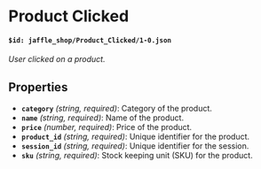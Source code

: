 # Product Clicked

#### `$id: jaffle_shop/Product_Clicked/1-0.json`

*User clicked on a product.*

## Properties

- **`category`** *(string, required)*: Category of the product.
- **`name`** *(string, required)*: Name of the product.
- **`price`** *(number, required)*: Price of the product.
- **`product_id`** *(string, required)*: Unique identifier for the product.
- **`session_id`** *(string, required)*: Unique identifier for the session.
- **`sku`** *(string, required)*: Stock keeping unit (SKU) for the product.

